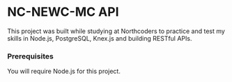 # NC-NEWC-MC API

This project was built while studying at Northcoders to practice and test my skills in Node.js, PostgreSQL, Knex.js and building RESTful APIs.

### Prerequisites
You will require Node.js for this project.